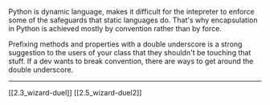 Python is dynamic language, 
makes it difficult for the intepreter to enforce some of the safeguards that static languages do. 
That's why encapsulation in Python is achieved mostly by convention rather than by force.

Prefixing methods and properties with a double underscore is a strong suggestion to the users of your class that they shouldn't be touching that stuff.
If a dev wants to break convention, there are ways to get around the double underscore.

---
[[2.3_wizard-duel]]
[[2.5_wizard-duel2]]
